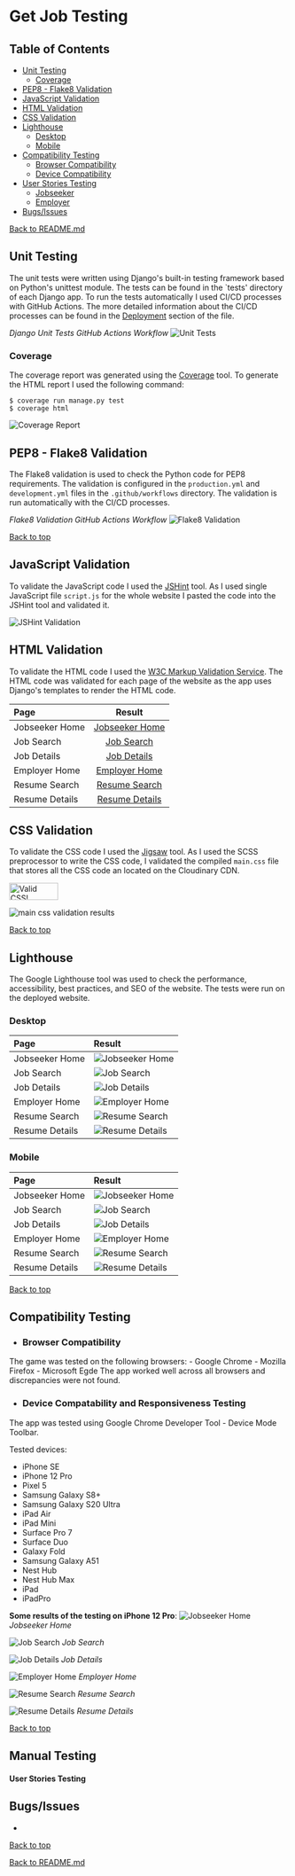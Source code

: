 # Get Job Testing

## Table of Contents
- [Unit Testing](#unit-testing)
    * [Coverage](#coverage)
- [PEP8 - Flake8 Validation](#pep8---flake8-validation)
- [JavaScript Validation](#javascript-validation)
- [HTML Validation](#html-validation)
- [CSS Validation](#css-validation)
- [Lighthouse](#lighthouse)
    * [Desktop](#desktop)
    * [Mobile](#mobile)
- [Compatibility Testing](#compatibility-testing)
    * [Browser Compatibility](#browser-compatibility)
    * [Device Compatibility](#device-compatibility)
- [User Stories Testing](#user-stories-testing)
    * [Jobseeker](#jobseeker)
    * [Employer](#employer)
- [Bugs/Issues](#bugs/issues)

[Back to README.md](https://github.com/FlashDrag/get-job/blob/master/README.md#testing)

## Unit Testing
The unit tests were written using Django's built-in testing framework based on Python's unittest module. The tests can be found in the `tests' directory of each Django app. To run the tests automatically I used CI/CD processes with GitHub Actions. The more detailed information about the CI/CD processes can be found in the [Deployment](https://github.com/FlashDrag/get-job/blob/master/README.md#continuous-integration) section of the file.

*Django Unit Tests GitHub Actions Workflow*
![Unit Tests](images/testing/unit-testing.png)

### Coverage
The coverage report was generated using the [Coverage](https://coverage.readthedocs.io/) tool.
To generate the HTML report I used the following command:
```
$ coverage run manage.py test
$ coverage html
```

![Coverage Report](images/testing/Coverage-report.png)


## PEP8 - Flake8 Validation
The Flake8 validation is used to check the Python code for PEP8 requirements. The validation is configured in the `production.yml` and `development.yml` files in the `.github/workflows` directory. The validation is run automatically with the CI/CD processes.

*Flake8 Validation GitHub Actions Workflow*
![Flake8 Validation](images/testing/flake8.png)

[Back to top](#table-of-contents)

## JavaScript Validation
To validate the JavaScript code I used the [JSHint](https://jshint.com/) tool. As I used single JavaScript file `script.js` for the whole website I pasted the code into the JSHint tool and validated it.

![JSHint Validation](images/testing/JSHint.png)

## HTML Validation
To validate the HTML code I used the [W3C Markup Validation Service](https://validator.w3.org/). The HTML code was validated for each page of the website as the app uses Django's templates to render the HTML code.

| Page | Result |
| :--- | :---: |
| Jobseeker Home | [Jobseeker Home](https://validator.w3.org/nu/?doc=https%3A%2F%2Fget-job.live%2F)
| Job Search | [Job Search](https://validator.w3.org/nu/?doc=https%3A%2F%2Fget-job.live%2Fjobs%2F)
| Job Details | [Job Details](https://validator.w3.org/nu/?doc=https%3A%2F%2Fget-job.live%2Fjobs%2F7)
| Employer Home | [Employer Home](https://validator.w3.org/nu/?doc=https%3A%2F%2Fget-job.live%2Femployer)
| Resume Search | [Resume Search](https://validator.w3.org/nu/?doc=https%3A%2F%2Fget-job.live%2Fresumes%2F)
| Resume Details | [Resume Details](https://validator.w3.org/nu/?doc=https%3A%2F%2Fget-job.live%2Fresume%2F6)


## CSS Validation
To validate the CSS code I used the [Jigsaw](https://jigsaw.w3.org/css-validator/) tool. As I used the SCSS preprocessor to write the CSS code, I validated the compiled `main.css` file that stores all the CSS code an located on the Cloudinary CDN.
<p>
    <a href="http://jigsaw.w3.org/css-validator/validator?lang=en&profile=css3svg&uri=https%3A%2F%2Fres.cloudinary.com%2Fdvj4gdxes%2Fraw%2Fupload%2Fv1%2Fstatic%2Fget-job%2Fcss%2Fmain.css&usermedium=all&vextwarning=&warning=1">
        <img style="border:0;width:88px;height:31px"
            src="https://jigsaw.w3.org/css-validator/images/vcss-blue"
            alt="Valid CSS!" />
    </a>
</p>

![main css validation results](images/testing/CSS-Validator.png)

[Back to top](#table-of-contents)


## Lighthouse
The Google Lighthouse tool was used to check the performance, accessibility, best practices, and SEO of the website. The tests were run on the deployed website.

### Desktop
| Page | Result |
| :--- | :--- |
| Jobseeker Home | ![Jobseeker Home](images/testing/lighthouse/home.png) |
| Job Search | ![Job Search](images/testing/lighthouse/jobs.png) |
| Job Details | ![Job Details](images/testing/lighthouse/job-details.png) |
| Employer Home | ![Employer Home](images/testing/lighthouse/employer-home.png) |
| Resume Search | ![Resume Search](images/testing/lighthouse/resumes.png) |
| Resume Details | ![Resume Details](images/testing/lighthouse/resume-details.png) |

### Mobile
| Page | Result |
| :--- | :--- |
| Jobseeker Home | ![Jobseeker Home](images/testing/lighthouse/home-mobile.png) |
| Job Search | ![Job Search](images/testing/lighthouse/jobs-mobile.png) |
| Job Details | ![Job Details](images/testing/lighthouse/job-details-mobile.png) |
| Employer Home | ![Employer Home](images/testing/lighthouse/employer-home-mobile.png) |
| Resume Search | ![Resume Search](images/testing/lighthouse/resumes-mobile.png) |
| Resume Details | ![Resume Details](images/testing/lighthouse/resume-details-mobile.png) |

[Back to top](#table-of-contents)

## Compatibility Testing
- ### Browser Compatibility
The game was tested on the following browsers:
    - Google Chrome
    - Mozilla Firefox
    - Microsoft Egde
The app worked well across all browsers and discrepancies were not found.

- ### Device Compatability and Responsiveness Testing
The app was tested using Google Chrome Developer Tool - Device Mode Toolbar.

Tested devices:
- iPhone SE
- iPhone 12 Pro
- Pixel 5
- Samsung Galaxy S8+
- Samsung Galaxy S20 Ultra
- iPad Air
- iPad Mini
- Surface Pro 7
- Surface Duo
- Galaxy Fold
- Samsung Galaxy A51
- Nest Hub
- Nest Hub Max
- iPad
- iPadPro

**Some results of the testing on iPhone 12 Pro**:
![Jobseeker Home](images/testing/responsiveness/home.png)
*Jobseeker Home*

![Job Search](images/testing/responsiveness/jobs.png)
*Job Search*

![Job Details](images/testing/responsiveness/job-details.png)
*Job Details*

![Employer Home](images/testing/responsiveness/employer-home.png)
*Employer Home*

![Resume Search](images/testing/responsiveness/resumes.png)
*Resume Search*

![Resume Details](images/testing/responsiveness/resume-details.png)
*Resume Details*

[Back to top](#table-of-contents)

## Manual Testing
#### User Stories Testing


## Bugs/Issues
-

[Back to top](#table-of-contents)

[Back to README.md](https://github.com/FlashDrag/get-job/blob/master/README.md)